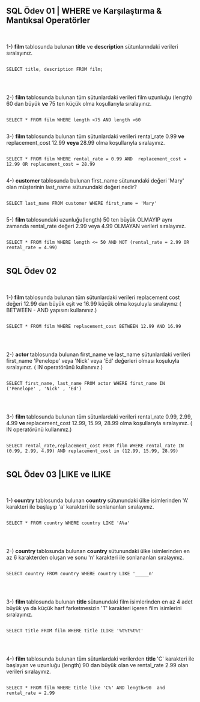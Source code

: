 ## SQL Ödev 01 | WHERE ve Karşılaştırma & Mantıksal Operatörler 
 
<br>
 
1-) <strong>film </strong>tablosunda bulunan <strong>title</strong> ve <strong>description</strong> 
sütunlarındaki verileri sıralayınız.
 
```
 
SELECT title, description FROM film;
 
```

<br>

2-) <strong>film </strong> tablosunda bulunan tüm sütunlardaki verileri film uzunluğu (length) 60 dan büyük <strong>ve  </strong> 75 ten küçük olma koşullarıyla sıralayınız.

```
 
SELECT * FROM film WHERE length <75 AND length >60
 
```
3-) <strong>film </strong> tablosunda bulunan  tüm sütunlardaki verileri rental_rate 0.99 <strong>ve </strong> replacement_cost 12.99 <strong>veya </strong> 28.99 olma koşullarıyla sıralayınız.

```
 
SELECT * FROM film WHERE rental_rate = 0.99 AND  replacement_cost = 12.99 OR replacement_cost = 28.99
 
```
4-) <strong>customer </strong> tablosunda bulunan first_name sütunundaki değeri 'Mary' olan müşterinin last_name sütunundaki değeri nedir?

```
 
SELECT last_name FROM customer WHERE first_name = 'Mary'
 
```

5-) <strong>film </strong> tablosundaki uzunluğu(length) 50 ten büyük OLMAYIP aynı zamanda rental_rate değeri 2.99 veya 4.99 OLMAYAN verileri sıralayınız.

```
 
SELECT * FROM film WHERE length <= 50 AND NOT (rental_rate = 2.99 OR rental_rate = 4.99)
 
```

## SQL Ödev 02 
 
<br>
 
1-) <strong>film </strong> tablosunda bulunan tüm sütunlardaki verileri replacement cost değeri 12.99 dan büyük eşit ve 16.99 küçük olma koşuluyla sıralayınız ( BETWEEN - AND yapısını kullanınız.)
 
```
 
SELECT * FROM film WHERE replacement_cost BETWEEN 12.99 AND 16.99
 
```
<br>
 
2-) <strong>actor </strong> tablosunda bulunan first_name ve last_name sütunlardaki verileri first_name 'Penelope' veya 'Nick' veya 'Ed' değerleri olması koşuluyla sıralayınız. ( IN operatörünü kullanınız.)
 
```
 
SELECT first_name, last_name FROM actor WHERE first_name IN ('Penelope' , 'Nick' , 'Ed')
 
```
<br>
 
3-) <strong>film </strong> tablosunda bulunan tüm sütunlardaki verileri rental_rate 0.99, 2.99, 4.99  <strong>ve </strong> replacement_cost 12.99, 15.99, 28.99 olma koşullarıyla sıralayınız.
( IN operatörünü kullanınız.)
 
```
 
SELECT rental_rate,replacement_cost FROM film WHERE rental_rate IN (0.99, 2.99, 4.99) AND replacement_cost in (12.99, 15.99, 28.99)
 
```
## SQL Ödev 03 |LIKE ve ILIKE 
 
<br>
 
1-) <strong>country </strong>tablosunda bulunan <strong>country </strong> sütunundaki ülke isimlerinden 'A' karakteri ile başlayıp 'a' karakteri ile sonlananları sıralayınız.
 
```
 
SELECT * FROM country WHERE country LIKE 'A%a'
 
```
<br>
 
2-) <strong>country </strong>tablosunda bulunan <strong>country </strong> sütunundaki ülke isimlerinden en az 6 karakterden oluşan ve sonu 'n' karakteri ile sonlananları sıralayınız.
 
```
 
SELECT country FROM country WHERE country LIKE '_____n'
 
```
<br>
 
3-) <strong>film </strong>tablosunda bulunan <strong>title </strong>  sütunundaki film isimlerinden en az 4 adet büyük ya da küçük harf farketmesizin 'T' karakteri içeren film isimlerini sıralayınız.
 
```
 
SELECT title FROM film WHERE title ILIKE '%t%t%t%t'
 
```
<br>
 
4-) <strong>film </strong>tablosunda bulunan tüm sütunlardaki verilerden <strong>title </strong> 'C' karakteri ile başlayan ve uzunluğu (length) 90 dan büyük olan ve rental_rate 2.99 olan verileri sıralayınız.
 
```
 
SELECT * FROM film WHERE title like 'C%' AND length>90  and rental_rate = 2.99
 
```

